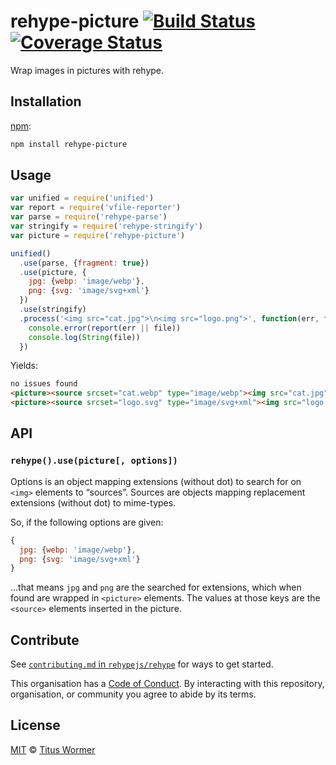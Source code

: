 # rehype-picture [![Build Status][travis-badge]][travis] [![Coverage Status][codecov-badge]][codecov]

Wrap images in pictures with rehype.

## Installation

[npm][]:

```bash
npm install rehype-picture
```

## Usage

```js
var unified = require('unified')
var report = require('vfile-reporter')
var parse = require('rehype-parse')
var stringify = require('rehype-stringify')
var picture = require('rehype-picture')

unified()
  .use(parse, {fragment: true})
  .use(picture, {
    jpg: {webp: 'image/webp'},
    png: {svg: 'image/svg+xml'}
  })
  .use(stringify)
  .process('<img src="cat.jpg">\n<img src="logo.png">', function(err, file) {
    console.error(report(err || file))
    console.log(String(file))
  })
```

Yields:

```html
no issues found
<picture><source srcset="cat.webp" type="image/webp"><img src="cat.jpg"></picture>
<picture><source srcset="logo.svg" type="image/svg+xml"><img src="logo.png"></picture>
```

## API

### `rehype().use(picture[, options])`

Options is an object mapping extensions (without dot) to search for on
`<img>` elements to “sources”.  Sources are objects mapping replacement
extensions (without dot) to mime-types.

So, if the following options are given:

```js
{
  jpg: {webp: 'image/webp'},
  png: {svg: 'image/svg+xml'}
}
```

...that means `jpg` and `png` are the searched for extensions, which when
found are wrapped in `<picture>` elements.  The values at those keys are the
`<source>` elements inserted in the picture.

## Contribute

See [`contributing.md` in `rehypejs/rehype`][contribute] for ways to get
started.

This organisation has a [Code of Conduct][coc].  By interacting with this
repository, organisation, or community you agree to abide by its terms.

## License

[MIT][license] © [Titus Wormer][author]

<!-- Definitions -->

[travis-badge]: https://img.shields.io/travis/rehypejs/rehype-picture.svg

[travis]: https://travis-ci.org/rehypejs/rehype-picture

[codecov-badge]: https://img.shields.io/codecov/c/github/rehypejs/rehype-picture.svg

[codecov]: https://codecov.io/github/rehypejs/rehype-picture

[npm]: https://docs.npmjs.com/cli/install

[license]: license

[author]: https://wooorm.com

[contribute]: https://github.com/rehypejs/rehype/blob/master/contributing.md

[coc]: https://github.com/rehypejs/rehype/blob/master/code-of-conduct.md
